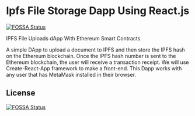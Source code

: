 # Ipfs File Storage Dapp Using React.js
[![FOSSA Status](https://app.fossa.io/api/projects/git%2Bgithub.com%2FHemang999%2FIpfs-File-Storage-Dapp.svg?type=shield)](https://app.fossa.io/projects/git%2Bgithub.com%2FHemang999%2FIpfs-File-Storage-Dapp?ref=badge_shield)

IPFS File Uploads dApp With Ethereum Smart Contracts.

A simple DApp to upload a document to IPFS and then store the IPFS hash on the Ethereum blockchain. Once the IPFS hash number is sent to the Ethereum blockchain, the user will receive a transaction receipt. We will use Create-React-App framework to make a front-end. This Dapp works with any user that has MetaMask installed in their browser.


## License
[![FOSSA Status](https://app.fossa.io/api/projects/git%2Bgithub.com%2FHemang999%2FIpfs-File-Storage-Dapp.svg?type=large)](https://app.fossa.io/projects/git%2Bgithub.com%2FHemang999%2FIpfs-File-Storage-Dapp?ref=badge_large)